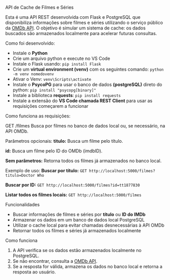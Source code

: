 API de Cache de Filmes e Séries

Esta é uma API REST desenvolvida com Flask e PostgreSQL que disponibiliza informações sobre filmes e séries utilizando o serviço público da [OMDb API](https://www.omdbapi.com/). O objetivo é simular um sistema de cache: os dados buscados são armazenados localmente para acelerar futuras consultas.

Como foi desenvolvido:
- Instale o **Python** 
- Crie um arquivo python e execute no VS Code
- Instale o Flask usando: ```pip install Flask```
- Crie um **virtual environment (venv)** com os seguintes comando:
```python -m venv nomedovenv```
- Ativar o Venv:
```venv\Scripts\activate```
- Instale o **PsycoPG** para usar o banco de dados **(postgreSQL)** direto do python:
```pip install "psycopg[binary]" ```
- Instale a biblioteca **requests**:
```pip install requests```
- Instale a extensão do **VS Code chamada REST Client** para usar as requisições começarem a funcionar

Como funciona as requisições:

GET /filmes
Busca por filmes no banco de dados local ou, se necessário, na API OMDb.

Parâmetros opcionais:
**titulo:** Busca um filme pelo título.

**id:** Busca um filme pelo ID do OMDb (imdbID).

**Sem parâmetros:** Retorna todos os filmes já armazenados no banco local.

Exemplo de uso:
**Buscar por título:**
```GET http://localhost:5000/filmes?titulo=Doctor Who```

**Buscar por ID:**
```GET http://localhost:5000/filmes?id=tt1877830```

**Listar todos os filmes locais:**
```GET http://localhost:5000/filmes```

Funcionalidades

- Buscar informações de filmes e séries por **título** ou **ID do IMDb**
- Armazenar os dados em um banco de dados local PostgreSQL
- Utilizar o cache local para evitar chamadas desnecessárias à API OMDb
- Retornar todos os filmes e séries já armazenados localmente


Como funciona

1. A API verifica se os dados estão armazenados localmente no PostgreSQL.
2. Se não encontrar, consulta a [OMDb API](https://www.omdbapi.com/).
3. Se a resposta for válida, armazena os dados no banco local e retorna a resposta ao usuário.
